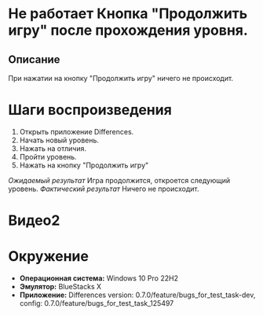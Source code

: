 # Не работает Кнопка "Продолжить игру" после прохождения уровня.

## Описание
При нажатии на кнопку "Продолжить игру" ничего не происходит.

# Шаги воспроизведения
1. Открыть приложение Differences.
2. Начать новый уровень.
3. Нажать на отличия.
4. Пройти уровень.
5. Нажать на кнопку "Продолжить игру"
   
*Ожидаемый результат* Игра продолжится, откроется следующий уровень.
*Фактический результат* Ничего не происходит.

# Видео2

# Окружение
* **Операционная система:** Windows 10 Pro 22H2
* **Эмулятор:** BlueStacks X
* **Приложение:** Differences version: 0.7.0/feature/bugs_for_test_task-dev, config: 0.7.0/feature/bugs_for_test_task_125497